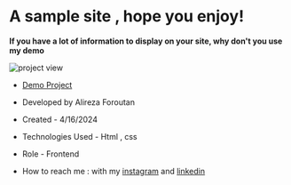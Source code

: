 # A sample site , hope you enjoy!

**If you have a lot of information to display on your site, why don't you use my demo**

![project view](https://github.com/Alireza-foroutan/First-project/assets/166135683/36a44616-0859-4957-a573-3163dac2850a)

- [Demo Project](https://alireza-foroutan.github.io/First-project/)

- Developed by Alireza Foroutan

- Created - 4/16/2024

- Technologies Used - Html , css  

- Role - Frontend

- How to reach me : with my [instagram](https://instagram.com/alireza_foroutan_web) and [linkedin](www.linkedin.com/in/alireza-foroutan-90a893302)
